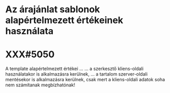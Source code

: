 
# Az árajánlat sablonok alapértelmezett értékeinek használata
# XXX#5050
  A template alapértelmezett értékei ...
  ... a szerkesztő kliens-oldali használatakor is alkalmazásra kerülnek,
  ... a tartalom szerver-oldali mentésekor is alkalmazásra kerülnek,
      csak mert a kliens-oldali adatok soha nem számítanak megbízhatónak!
